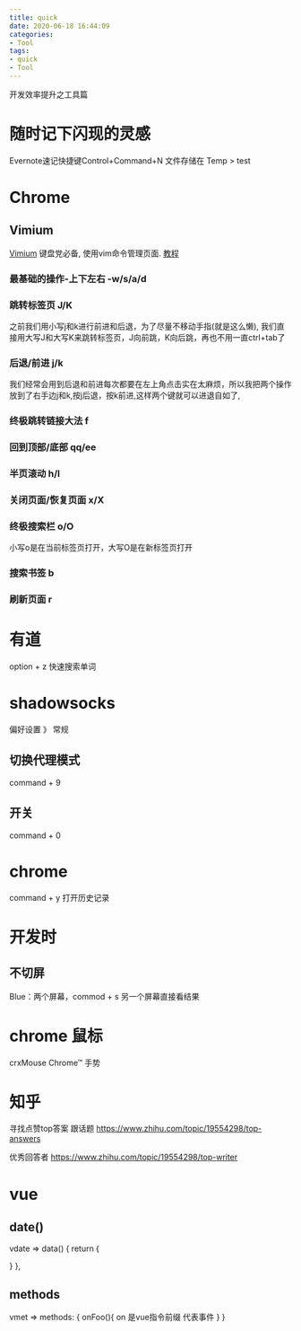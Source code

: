 ```yaml
---
title: quick
date: 2020-06-18 16:44:09
categories:
- Tool
tags:
- quick
- Tool
---
```


开发效率提升之工具篇

# 随时记下闪现的灵感
Evernote速记快捷键Control+Command+N
文件存储在 Temp > test

# Chrome
## Vimium
[Vimium](https://chrome.google.com/webstore/detail/vimium/dbepggeogbaibhgnhhndojpepiihcmeb) 键盘党必备, 使用vim命令管理页面.
[教程](https://www.jianshu.com/p/849d6b21e02e)

### 最基础的操作-上下左右 -w/s/a/d

### 跳转标签页 J/K
之前我们用小写j和k进行前进和后退，为了尽量不移动手指(就是这么懒), 我们直接用大写J和大写K来跳转标签页，J向前跳，K向后跳，再也不用一直ctrl+tab了

### 后退/前进 j/k
我们经常会用到后退和前进每次都要在左上角点击实在太麻烦，所以我把两个操作放到了右手边j和k,按j后退，按k前进,这样两个键就可以进退自如了,

### 终极跳转链接大法 f

### 回到顶部/底部 qq/ee

### 半页滚动 h/l

### 关闭页面/恢复页面  x/X

### 终极搜索栏  o/O
小写o是在当前标签页打开，大写O是在新标签页打开

### 搜索书签  b

### 刷新页面  r

# 有道
option + z 快速搜索单词

# shadowsocks
偏好设置 》 常规
## 切换代理模式
command + 9

## 开关
command + 0

# chrome
command + y 打开历史记录

# 开发时
## 不切屏
Blue：两个屏幕，commod + s 另一个屏幕直接看结果

# chrome 鼠标
crxMouse Chrome™ 手势

# 知乎
寻找点赞top答案
跟话题
https://www.zhihu.com/topic/19554298/top-answers

优秀回答者
https://www.zhihu.com/topic/19554298/top-writer

# vue
## date()
vdate => 
data() {
  return {
    
  }
},

## methods
vmet =>
methods: {
  onFoo(){
    on 是vue指令前缀  代表事件
  }
}
